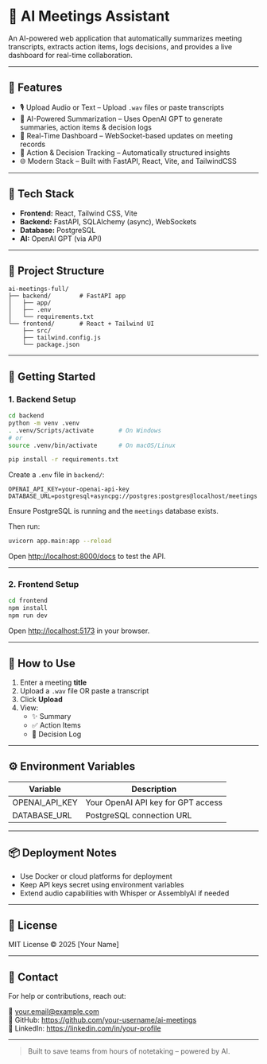 # 🧠 AI Meetings Assistant

An AI-powered web application that automatically summarizes meeting transcripts, extracts action items, logs decisions, and provides a live dashboard for real-time collaboration.

---

## 🚀 Features

- 🎙️ Upload Audio or Text – Upload `.wav` files or paste transcripts
- 🧠 AI-Powered Summarization – Uses OpenAI GPT to generate summaries, action items & decision logs
- 🔄 Real-Time Dashboard – WebSocket-based updates on meeting records
- 🎯 Action & Decision Tracking – Automatically structured insights
- 🌐 Modern Stack – Built with FastAPI, React, Vite, and TailwindCSS

---

## 🧱 Tech Stack

- **Frontend:** React, Tailwind CSS, Vite
- **Backend:** FastAPI, SQLAlchemy (async), WebSockets
- **Database:** PostgreSQL
- **AI:** OpenAI GPT (via API)

---

## 📁 Project Structure

```
ai-meetings-full/
├── backend/        # FastAPI app
│   ├── app/
│   ├── .env
│   └── requirements.txt
└── frontend/       # React + Tailwind UI
    ├── src/
    ├── tailwind.config.js
    └── package.json
```

---

## 🔧 Getting Started

### 1. Backend Setup

```bash
cd backend
python -m venv .venv
. .venv/Scripts/activate       # On Windows
# or
source .venv/bin/activate      # On macOS/Linux

pip install -r requirements.txt
```

Create a `.env` file in `backend/`:

```
OPENAI_API_KEY=your-openai-api-key
DATABASE_URL=postgresql+asyncpg://postgres:postgres@localhost/meetings
```

Ensure PostgreSQL is running and the `meetings` database exists.

Then run:

```bash
uvicorn app.main:app --reload
```

Open [http://localhost:8000/docs](http://localhost:8000/docs) to test the API.

---

### 2. Frontend Setup

```bash
cd frontend
npm install
npm run dev
```

Open [http://localhost:5173](http://localhost:5173) in your browser.

---

## 🧪 How to Use

1. Enter a meeting **title**
2. Upload a `.wav` file OR paste a transcript
3. Click **Upload**
4. View:
   - ✨ Summary
   - ✅ Action Items
   - 📌 Decision Log

---

## ⚙️ Environment Variables

| Variable         | Description                          |
|------------------|--------------------------------------|
| OPENAI_API_KEY   | Your OpenAI API key for GPT access   |
| DATABASE_URL     | PostgreSQL connection URL            |

---

## 📦 Deployment Notes

- Use Docker or cloud platforms for deployment
- Keep API keys secret using environment variables
- Extend audio capabilities with Whisper or AssemblyAI if needed

---

## 📄 License

MIT License © 2025 [Your Name]

---

## 🙋 Contact

For help or contributions, reach out:

📧 your.email@example.com  
🐙 GitHub: https://github.com/your-username/ai-meetings  
🔗 LinkedIn: https://linkedin.com/in/your-profile

---

> Built to save teams from hours of notetaking – powered by AI.
